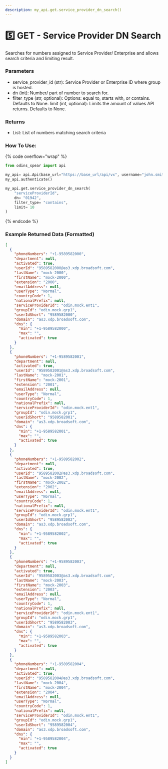 ```yaml
---
description: my_api.get.service_provider_dn_search()
---
```


# 5️⃣ GET - Service Provider DN Search

Searches for numbers assigned to Service Provider/ Enterprise and allows search criteria and limiting result.

### Parameters&#x20;

* service\_provider\_id (str): Service Provider or Enterprise ID where group is hosted.&#x20;
* dn (int): Number/ part of number to search for.
* filter\_type (str, optional): Options: equal to, starts with, or contains. Defaults to None. limit (int, optional): Limits the amount of values API returns. Defaults to None.

### Returns

* List: List of numbers matching search criteria

### How To Use:

{% code overflow="wrap" %}
```python
from odins_spear import api

my_api= api.Api(base_url="https://base_url/api/vx", username="john.smith", password="ODIN_INSTANCE_1")
my_api.authenticate()

my_api.get.service_provider_dn_search(
    "serviceProviderId",
    dn= "01942",
    filter_type= "contains",
    limit= 10
)
```
{% endcode %}

### Example Returned Data (Formatted)

```json
[
  {
    "phoneNumbers": "+1-9589582000",
    "department": null,
    "activated": true,
    "userId": "9589582000@as3.xdp.broadsoft.com",
    "lastName": "mock-2000",
    "firstName": "mock-2000",
    "extension": "2000",
    "emailAddress": null,
    "userType": "Normal",
    "countryCode": 1,
    "nationalPrefix": null,
    "serviceProviderId": "odin.mock.ent1",
    "groupId": "odin.mock.grp1",
    "userIdShort": "9589582000",
    "domain": "as3.xdp.broadsoft.com",
    "dns": {
      "min": "+1-9589582000",
      "max": "",
      "activated": true
    }
  },
  {
    "phoneNumbers": "+1-9589582001",
    "department": null,
    "activated": true,
    "userId": "9589582001@as3.xdp.broadsoft.com",
    "lastName": "mock-2001",
    "firstName": "mock-2001",
    "extension": "2001",
    "emailAddress": null,
    "userType": "Normal",
    "countryCode": 1,
    "nationalPrefix": null,
    "serviceProviderId": "odin.mock.ent1",
    "groupId": "odin.mock.grp1",
    "userIdShort": "9589582001",
    "domain": "as3.xdp.broadsoft.com",
    "dns": {
      "min": "+1-9589582001",
      "max": "",
      "activated": true
    }
  },
  {
    "phoneNumbers": "+1-9589582002",
    "department": null,
    "activated": true,
    "userId": "9589582002@as3.xdp.broadsoft.com",
    "lastName": "mock-2002",
    "firstName": "mock-2002",
    "extension": "2002",
    "emailAddress": null,
    "userType": "Normal",
    "countryCode": 1,
    "nationalPrefix": null,
    "serviceProviderId": "odin.mock.ent1",
    "groupId": "odin.mock.grp1",
    "userIdShort": "9589582002",
    "domain": "as3.xdp.broadsoft.com",
    "dns": {
      "min": "+1-9589582002",
      "max": "",
      "activated": true
    }
  },
  {
    "phoneNumbers": "+1-9589582003",
    "department": null,
    "activated": true,
    "userId": "9589582003@as3.xdp.broadsoft.com",
    "lastName": "mock-2003",
    "firstName": "mock-2003",
    "extension": "2003",
    "emailAddress": null,
    "userType": "Normal",
    "countryCode": 1,
    "nationalPrefix": null,
    "serviceProviderId": "odin.mock.ent1",
    "groupId": "odin.mock.grp1",
    "userIdShort": "9589582003",
    "domain": "as3.xdp.broadsoft.com",
    "dns": {
      "min": "+1-9589582003",
      "max": "",
      "activated": true
    }
  },
  {
    "phoneNumbers": "+1-9589582004",
    "department": null,
    "activated": true,
    "userId": "9589582004@as3.xdp.broadsoft.com",
    "lastName": "mock-2004",
    "firstName": "mock-2004",
    "extension": "2004",
    "emailAddress": null,
    "userType": "Normal",
    "countryCode": 1,
    "nationalPrefix": null,
    "serviceProviderId": "odin.mock.ent1",
    "groupId": "odin.mock.grp1",
    "userIdShort": "9589582004",
    "domain": "as3.xdp.broadsoft.com",
    "dns": {
      "min": "+1-9589582004",
      "max": "",
      "activated": true
    }
  }
]
```

